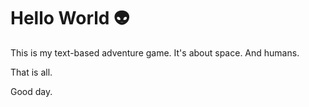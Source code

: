 # Hello World 👽

This is my text-based adventure game. It's about space. And humans.

That is all.

Good day. 
